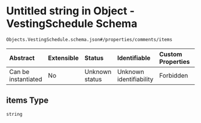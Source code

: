 # Untitled string in Object - VestingSchedule Schema

```txt
Objects.VestingSchedule.schema.json#/properties/comments/items
```



| Abstract            | Extensible | Status         | Identifiable            | Custom Properties | Additional Properties | Access Restrictions | Defined In                                                                                    |
| :------------------ | :--------- | :------------- | :---------------------- | :---------------- | :-------------------- | :------------------ | :-------------------------------------------------------------------------------------------- |
| Can be instantiated | No         | Unknown status | Unknown identifiability | Forbidden         | Allowed               | none                | [VestingSchedule.schema.json*](../objects/VestingSchedule.schema.json "open original schema") |

## items Type

`string`
